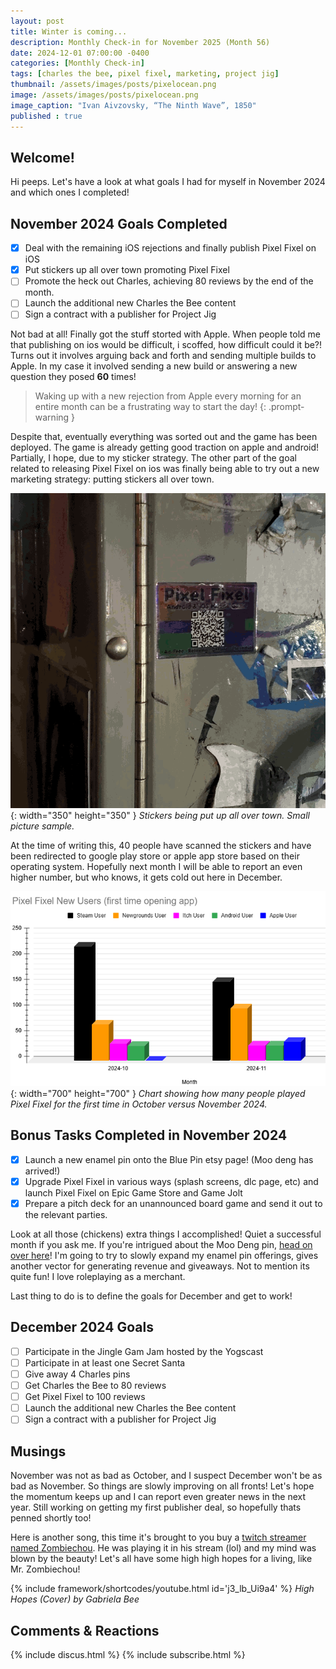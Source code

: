 ```yaml
---
layout: post
title: Winter is coming...
description: Monthly Check-in for November 2025 (Month 56)
date: 2024-12-01 07:00:00 -0400
categories: [Monthly Check-in]
tags: [charles the bee, pixel fixel, marketing, project jig]
thumbnail: /assets/images/posts/pixelocean.png
image: /assets/images/posts/pixelocean.png
image_caption: "Ivan Aivzovsky, “The Ninth Wave”, 1850"
published : true
---
```


## Welcome!
Hi peeps. Let's have a look at what goals I had for myself in November 2024 and which ones I completed!

## November 2024 Goals Completed
  - [x] Deal with the remaining iOS rejections and finally publish Pixel Fixel on iOS
  - [x] Put stickers up all over town promoting Pixel Fixel
  - [ ] Promote the heck out Charles, achieving 80 reviews by the end of the month.
  - [ ] Launch the additional new Charles the Bee content
  - [ ] Sign a contract with a publisher for Project Jig

Not bad at all! Finally got the stuff storted with Apple. When people told me that publishing on ios would be difficult, i scoffed, how difficult could it be?! Turns out it involves arguing back and forth and sending multiple builds to Apple. In my case it involved sending a new build or answering a new question they posed **60** times! 

> Waking up with a new rejection from Apple every morning for an entire month can be a frustrating way to start the day!
{: .prompt-warning } 

Despite that, eventually everything was sorted out and the game has been deployed. The game is already getting good traction on apple and android! Partially, I hope, due to my sticker strategy. The other part of the goal related to releasing Pixel Fixel on ios was finally being able to try out a new marketing strategy: putting stickers all over town.

![Stickers all over town gif](/assets/images/posts/stickering.gif){: width="350" height="350" }
_Stickers being put up all over town. Small picture sample._

At the time of writing this, 40 people have scanned the stickers and have been redirected to google play store or apple app store based on their operating system. Hopefully next month I will be able to report an even higher number, but who knows, it gets cold out here in December.

![Stickers all over town gif](/assets/images/posts/pixelstats.png){: width="700" height="700" }
_Chart showing how many people played Pixel Fixel for the first time in October versus November 2024._

## Bonus Tasks Completed in November 2024
  - [x] Launch a new enamel pin onto the Blue Pin etsy page! (Moo deng has arrived!)
  - [x] Upgrade Pixel Fixel in various ways (splash screens, dlc page, etc) and launch Pixel Fixel on Epic Game Store and Game Jolt
  - [x] Prepare a pitch deck for an unannounced board game and send it out to the relevant parties.

 Look at all those (chickens) extra things I accomplished! Quiet a successful month if you ask me. If you're intrigued about the Moo Deng pin, [head on over here](https://moodengpin.com/)! I'm going to try to slowly expand my enamel pin offerings, gives another vector for generating revenue and giveaways. Not to mention its quite fun! I love roleplaying as a merchant.

 Last thing to do is to define the goals for December and get to work!

## December 2024 Goals 
  - [ ] Participate in the Jingle Gam Jam hosted by the Yogscast
  - [ ] Participate in at least one Secret Santa
  - [ ] Give away 4 Charles pins
  - [ ] Get Charles the Bee to 80 reviews
  - [ ] Get Pixel Fixel to 100 reviews
  - [ ] Launch the additional new Charles the Bee content
  - [ ] Sign a contract with a publisher for Project Jig

## Musings
November was not as bad as October, and I suspect December won't be as bad as November. So things are slowly improving on all fronts! Let's hope the momentum keeps up and I can report even greater news in the next year. Still working on getting my first publisher deal, so hopefully thats penned shortly too!

Here is another song, this time it's brought to you buy a [twitch streamer named Zombiechou](https://www.twitch.tv/zombiechou). He was playing it in his stream (lol) and my mind was blown by the beauty! Let's all have some high high hopes for a living, like Mr. Zombiechou!

{% include framework/shortcodes/youtube.html id='j3_lb_Ui9a4' %}
_High Hopes (Cover) by Gabriela Bee_

## Comments & Reactions

{% include discus.html %}
{% include subscribe.html %}